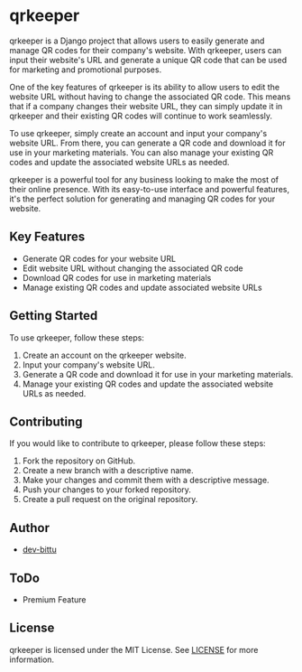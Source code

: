 # qrkeeper
qrkeeper is a Django project that allows users to easily generate and manage QR codes for their company's website.
With qrkeeper, users can input their website's URL and generate a unique QR code that can be used for marketing and promotional purposes.

One of the key features of qrkeeper is its ability to allow users to edit the website URL without having to change the associated QR code.
This means that if a company changes their website URL, they can simply update it in qrkeeper and their existing QR codes will continue to work seamlessly.

To use qrkeeper, simply create an account and input your company's website URL.
From there, you can generate a QR code and download it for use in your marketing materials.
You can also manage your existing QR codes and update the associated website URLs as needed.

qrkeeper is a powerful tool for any business looking to make the most of their online presence.
With its easy-to-use interface and powerful features, it's the perfect solution for generating and managing QR codes for your website.

## Key Features
- Generate QR codes for your website URL
- Edit website URL without changing the associated QR code
- Download QR codes for use in marketing materials
- Manage existing QR codes and update associated website URLs

## Getting Started
To use qrkeeper, follow these steps:
1. Create an account on the qrkeeper website.
2. Input your company's website URL.
3. Generate a QR code and download it for use in your marketing materials.
4. Manage your existing QR codes and update the associated website URLs as needed.

## Contributing
If you would like to contribute to qrkeeper, please follow these steps:
1. Fork the repository on GitHub.
2. Create a new branch with a descriptive name.
3. Make your changes and commit them with a descriptive message.
4. Push your changes to your forked repository.
5. Create a pull request on the original repository.

## Author
- [dev-bittu](https://github.com/dev-bittu "dev-bittu")

## ToDo
- Premium Feature

## License
qrkeeper is licensed under the MIT License. See [LICENSE](LICENSE) for more information.
